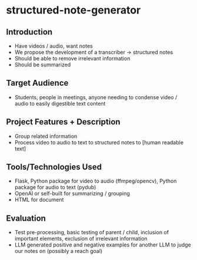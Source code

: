 # structured-note-generator

## Introduction

- Have videos / audio, want notes
- We propose the development of a transcriber -> structured notes
- Should be able to remove irrelevant information
- Should be summarized

## Target Audience

- Students, people in meetings, anyone needing to condense video / audio to easily digestible text content

## Project Features + Description

- Group related information
- Process video to audio to text to structured notes to [human readable text]

## Tools/Technologies Used

- Flask, Python package for video to audio (ffmpeg/opencv), Python package for audio to text (pydub)
- OpenAI or self-built for summarizing / grouping
- HTML for document

## Evaluation

- Test pre-processing, basic testing of parent / child, inclusion of important elements, exclusion of irrelevant information
- LLM generated positive and negative examples for another LLM to judge our notes on (possibly a reach goal)